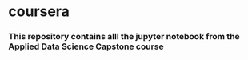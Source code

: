 # coursera

### This repository contains alll the jupyter notebook from the Applied Data Science Capstone course
